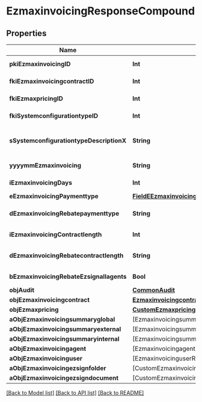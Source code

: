 # EzmaxinvoicingResponseCompound

## Properties
Name | Type | Description | Notes
------------ | ------------- | ------------- | -------------
**pkiEzmaxinvoicingID** | **Int** | The unique ID of the Ezmaxinvoicing | [optional] 
**fkiEzmaxinvoicingcontractID** | **Int** | The unique ID of the Ezmaxinvoicingcontract | 
**fkiEzmaxpricingID** | **Int** | The unique ID of the Ezmaxpricing | 
**fkiSystemconfigurationtypeID** | **Int** | The unique ID of the Systemconfigurationtype | 
**sSystemconfigurationtypeDescriptionX** | **String** | The description of the Systemconfigurationtype in the language of the requester | 
**yyyymmEzmaxinvoicing** | **String** | The YYYYMM period of the Ezmaxinvoicing | 
**iEzmaxinvoicingDays** | **Int** | The number of days invoiced | 
**eEzmaxinvoicingPaymenttype** | [**FieldEEzmaxinvoicingPaymenttype**](FieldEEzmaxinvoicingPaymenttype.md) |  | 
**dEzmaxinvoicingRebatepaymenttype** | **String** | The percentage of rebate depending of the payment type | 
**iEzmaxinvoicingContractlength** | **Int** | The length of the contract in years | 
**dEzmaxinvoicingRebatecontractlength** | **String** | The percentage of rebate depending of the contract length | 
**bEzmaxinvoicingRebateEzsignallagents** | **Bool** | Whether the rebate for eZsign is for all agents | 
**objAudit** | [**CommonAudit**](CommonAudit.md) |  | [optional] 
**objEzmaxinvoicingcontract** | [**EzmaxinvoicingcontractResponseCompound**](EzmaxinvoicingcontractResponseCompound.md) |  | 
**objEzmaxpricing** | [**CustomEzmaxpricingResponse**](CustomEzmaxpricingResponse.md) |  | 
**aObjEzmaxinvoicingsummaryglobal** | [EzmaxinvoicingsummaryglobalResponseCompound] |  | 
**aObjEzmaxinvoicingsummaryexternal** | [EzmaxinvoicingsummaryexternalResponseCompound] |  | 
**aObjEzmaxinvoicingsummaryinternal** | [EzmaxinvoicingsummaryinternalResponseCompound] |  | 
**aObjEzmaxinvoicingagent** | [EzmaxinvoicingagentResponseCompound] |  | 
**aObjEzmaxinvoicinguser** | [EzmaxinvoicinguserResponseCompound] |  | 
**aObjEzmaxinvoicingezsignfolder** | [CustomEzmaxinvoicingEzsignfolderResponse] |  | 
**aObjEzmaxinvoicingezsigndocument** | [CustomEzmaxinvoicingEzsigndocumentResponse] |  | 

[[Back to Model list]](../README.md#documentation-for-models) [[Back to API list]](../README.md#documentation-for-api-endpoints) [[Back to README]](../README.md)



